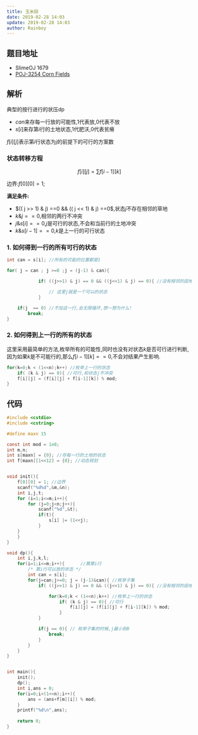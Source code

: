 ```yaml
---
title: 玉米田
date: 2019-02-28 14:03
update: 2019-02-28 14:03
author: Rainboy
---
```



## 题目地址

 - SlimeOJ 1679
 - [POJ-3254 Corn Fields](https://vjudge.net/problem/POJ-3254#author=342705814)

## 解析

典型的按行进行的状压dp

 - $can$来存每一行放的可能性,$1$代表放,$0$代表不放
 - $s[i]$来存第$i$行的土地状态,$1$代肥沃,$0$代表贫瘠

$f[i][j]$表示第$i$行状态为$j$的前提下的可行的方案数

### 状态转移方程

$$
f[i][j] = \sum f[i-1][k]
$$

边界:$f[0][0] = 1$;

**满足条件:**

- $(( j >> 1) & j) ==0 && (( j << 1) & j) ==0$,状态$j$不存在相邻的草地
- $k \& j == 0$,相邻的两行不冲突
- $j \& s[i] == 0$,$j$是可行的状态,不会和当前行的土地冲突
- $k \& s[i-1] == 0$,$k$是上一行的可行状态

### 1. 如何得到一行的所有可行的状态

```c
int can = s[i]; //所有的可能的位置都是1

for( j = can ; j >=0 ;j = (j-1) & can){

            if( ((j>>1) & j) == 0 && ((j<<1) & j) == 0){ //没有相邻的田地

                // 这里j就是一个可以的状态
            }

    if(j  == 0) //不加这一行,会无限循环,想一想为什么!
        break;
}
```

### 2. 如何得到上一行的所有的状态

这里采用最简单的方法,枚举所有的可能性,同时也没有对状态$k$是否可行进行判断,因为如果$k$是不可能行的,那么$f[i-1][k] == 0$,不会对结果产生影响.

```c
for(k=0;k < (1<<n);k++) //枚举上一行的状态
    if( (k & j) == 0){ //可行,和状态j不冲突
    f[i][j] = (f[i][j] + f[i-1][k]) % mod;
}

```


## 代码

```c
#include <cstdio>
#include <cstring>

#define maxn 15

const int mod = 1e8;
int m,n;
int s[maxn] = {0}; //存每一行的土地的状态
int f[maxn][1<<12] = {0}; //动态规划


void init(){
    f[0][0] = 1; //边界
    scanf("%d%d",&m,&n);
    int i,j,t;
    for (i=1;i<=m;i++){
        for (j=0;j<n;j++){
            scanf("%d",&t);
            if(t){
                s[i] |= (1<<j);
            }
    }
    }
}

void dp(){
    int i,j,k,l;
    for(i=1;i<=m;i++){      //算第i行
        /* 第i行可以放的状态 */
        int can = s[i];
        for(j=can;j>=0; j = (j-1)&can){ //枚举子集
            if( ((j>>1) & j) == 0 && ((j<<1) & j) == 0){ //没有相邻的田地

                for(k=0;k < (1<<n);k++) //枚举上一行的状态
                    if( (k & j) == 0){ //可行
                        f[i][j] = (f[i][j] + f[i-1][k]) % mod;
                    }
            }

            if(j == 0){ // 枚举子集的时候,j最小到0
                break;
            }
        }
    }
}


int main(){
    init();
    dp();
    int i,ans = 0;
    for(i=0;i<(1<<n);i++){
        ans = (ans+f[m][i]) % mod;
    }
    printf("%d\n",ans);
    
    return 0;
}
```
